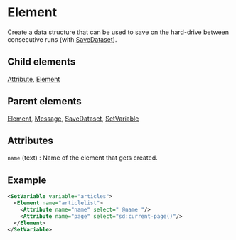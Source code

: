 # Element



Create a data structure that can be used to save on the hard-drive between consecutive runs (with [SaveDataset](../savedataset.md)).



##  Child elements

[Attribute](../attribute.md), [Element](../element.md)

##  Parent elements

[Element](../element.md), [Message](../message.md), [SaveDataset](../savedataset.md), [SetVariable](../setvariable.md)


## Attributes



`name` (text)
:   Name of the element that gets created.




## Example

```xml
<SetVariable variable="articles">
  <Element name="articlelist">
    <Attribute name="name" select=" @name "/>
    <Attribute name="page" select="sd:current-page()"/>
  </Element>
</SetVariable>

```





